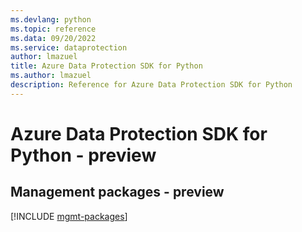 ```yaml
---
ms.devlang: python
ms.topic: reference
ms.data: 09/20/2022
ms.service: dataprotection
author: lmazuel
title: Azure Data Protection SDK for Python
ms.author: lmazuel
description: Reference for Azure Data Protection SDK for Python
---
```

# Azure Data Protection SDK for Python - preview

## Management packages - preview
[!INCLUDE [mgmt-packages](data-protection-mgmt-index.md)]